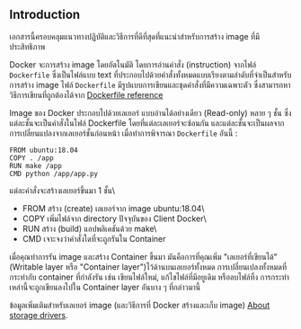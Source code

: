 ## Introduction
เอกสารนี้ครอบคลุมแนวทางปฏิบัติและวิธีการที่ดีที่สุดที่แนะนำสำหรับการสร้าง image ที่มีประสิทธิภาพ

Docker จะการสร้าง image โดยอัตโนมัติ โดยการอ่านคำสั่ง (instruction) จากไฟล์ `Dockerfile`
ซึ่งเป็นไฟล์แบบ text ที่ประกอบไปด้วยคำสั่งทั้งหมดแบบเรียงตามลำดับที่จำเป็นสำหรับการสร้าง image
ไฟล์ `Dockerfile` มีรูปแบบการเขียนและชุดคำสั่งที่มีความเฉพาะตัว ซึ่งสามารถหาวิธีการเขียนที่ถูกต้องได้จาก
[Dockerfile reference](https://docs.docker.com/engine/reference/builder/)

Image ของ Docker ประกอบไปด้วยเลเยอร์ แบบอ่านได้อย่างเดียว (Read-only) หลาย ๆ ชั้น
ซึ่งแต่ละชั้นจะเป็นคำสั่งในไฟล์ Dockerfile โดยที่แต่ละเลเยอร์จะซ้อนกัน
และแต่ละชั้นจะเป็นผลจากการเปลี่ยนแปลงจากเลเยอร์ชั้นก่อนหน้า
เมื่อทำการพิจารณา `Dockerfile` อันนี้ :


```
FROM ubuntu:18.04
COPY . /app
RUN make /app
CMD python /app/app.py
```


แต่ละคำสั่งจะสร้างเลเยอร์ขึ้นมา 1 ชั้น\
* FROM สร้าง (create) เลเยอร์จาก image ubuntu:18.04\
* COPY เพิ่มไฟล์จาก directory ปัจจุบันของ Client Docker\
* RUN สร้าง (build) แอปพลิเคชันด้วย make\
* CMD เจาะจงว่าคำสั่งใดที่จะถูกรันใน Container


เมื่อคุณทำการรัน image และสร้าง Container ขึ้นมา มันคือการที่คุณเพิ่ม "เลเยอร์ที่เขียนได้"
(Writable layer หรือ "Container layer")ไว้ด้านบนเลเยอร์ทั้งหมด การเปลี่ยนเปลงทั้งหมดที่กระทำกับ container ที่กำลังรัน เช่น เขียนไฟล์ใหม่, แก้ไขไฟล์ที่มีอยูเดิม หรือลบไฟล์ทิ้ง การกระทำเหล่านี้จะถูกเขียนลงไปใน Container layer อันบาง ๆ ที่กล่าวมานี้

ข้อมูลเพิ่มเติมสำหรับเลเยอร์ image (และวิธีการที่ Docker สร้างและเก็บ image) [About storage drivers](https://docs.docker.com/storage/storagedriver/).